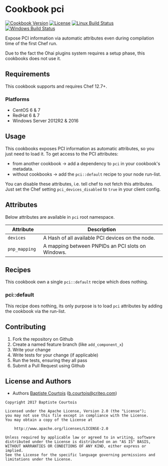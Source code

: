 # Cookbook pci
[![Cookbook Version][cookbook_version]][cookbook_page]
[![License][license_shield]][license_file]
[![Linux Build Status][linux_build_shield]][linux_build_status]
[![Windows Build Status][windows_build_shield]][windows_build_status]

Expose PCI information via automatic attributes even during compilation time of the first Chef run.

Due to the fact the Ohai plugins system requires a setup phase, this cookbooks does not use it.

## Requirements

This cookbook supports and requires Chef 12.7+.

### Platforms
* CentOS 6 & 7
* RedHat 6 & 7
* Windows Server 2012R2 & 2016

## Usage

This cookbooks exposes PCI information as automatic attributes, so you just need to load it.
To get access to the PCI attributes:
* from another cookbook -> add a dependency to `pci` in your cookbook's metadata.
* without cookbooks -> add the `pci::default` recipe to your node run-list.

You can disable these attributes, i.e. tell chef to not fetch this attributes.
Just set the Chef setting `pci_devices_disabled` to `true` in your client config.

## Attributes

Below attributes are available in `pci` root namespace.

Attribute     | Description 
--------------|--------------------------------------------------
`devices `    | A Hash of all available PCI devices on the node.
`pnp_mapping `| A mapping between PNPIDs an PCI slots on Windows.

## Recipes

This cookbook own a single `pci::default` recipe which does nothing.

### pci::default

This recipe does nothing, its only purpose is to load `pci` attributes by adding the cookbook via the run-list.

## Contributing

1. Fork the repository on Github
2. Create a named feature branch (like `add_component_x`)
3. Write your change
4. Write tests for your change (if applicable)
5. Run the tests, ensuring they all pass
6. Submit a Pull Request using Github

## License and Authors

* Authors [Baptiste Courtois][annih] (<b.courtois@criteo.com>)

```text
Copyright 2017 Baptiste Courtois

Licensed under the Apache License, Version 2.0 (the "License");
you may not use this file except in compliance with the License.
You may obtain a copy of the License at

    http://www.apache.org/licenses/LICENSE-2.0

Unless required by applicable law or agreed to in writing, software
distributed under the License is distributed on an "AS IS" BASIS,
WITHOUT WARRANTIES OR CONDITIONS OF ANY KIND, either express or implied.
See the License for the specific language governing permissions and
limitations under the License.
```
[annih]:                https://github.com/Annih
[repository]:           https://github.com/Annih/chef-pci
[cookbook_version]:     https://img.shields.io/cookbook/v/pci.svg
[cookbook_page]:        https://supermarket.chef.io/cookbooks/pci
[license_file]:         https://github.com/Annih/chef-pci/blob/master/LICENSE
[license_shield]:       https://img.shields.io/github/license/Annih/chef-pci.svg
[linux_build_shield]:   https://img.shields.io/travis/Annih/chef-pci/master.svg?label=linux
[linux_build_status]:   https://travis-ci.org/Annih/chef-pci/branches
[windows_build_shield]: https://img.shields.io/appveyor/ci/Annih/chef-pci/master.svg?label=windows
[windows_build_status]: https://ci.appveyor.com/project/Annih/chef-pci?branch=master
